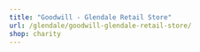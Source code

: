 ```yaml
---
title: "Goodwill - Glendale Retail Store"
url: /glendale/goodwill-glendale-retail-store/
shop: charity
---
```

